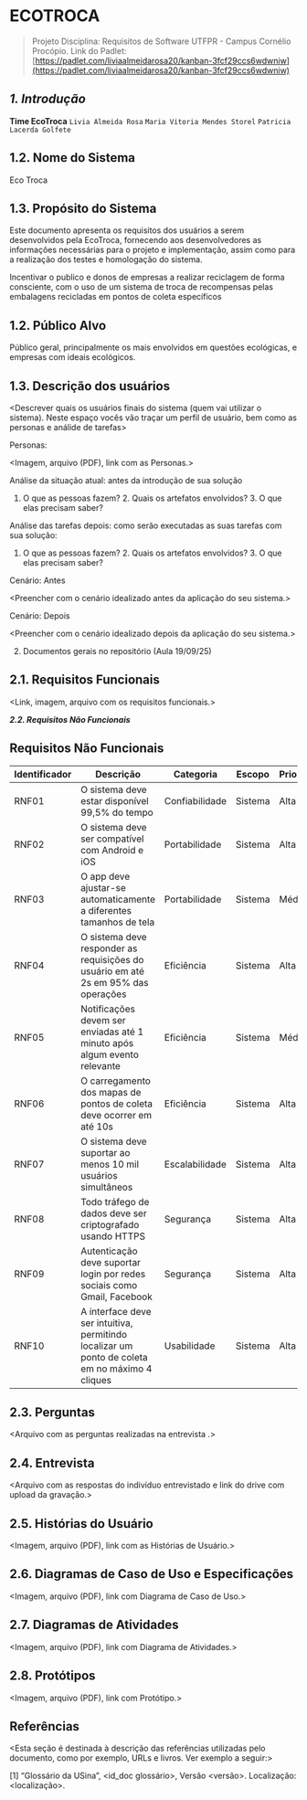 # ECOTROCA

> Projeto Disciplina: Requisitos de Software
> UTFPR - Campus Cornélio Procópio.
Link do Padlet: [https://padlet.com/liviaalmeidarosa20/kanban-3fcf29ccs6wdwniw](https://padlet.com/liviaalmeidarosa20/kanban-3fcf29ccs6wdwniw)

***1. Introdução***
---------------------------------------------------------
**Time EcoTroca**
`Livia Almeida Rosa` 
`Maria Vitoria Mendes Storel` 
`Patricia Lacerda Golfete` 

1.2. Nome do Sistema
----------------------------------------------------------
Eco Troca

1.3. Propósito do Sistema
----------------------------------------------------------
Este documento apresenta os requisitos dos usuários a serem desenvolvidos pela EcoTroca, fornecendo aos desenvolvedores as informações necessárias para o projeto e implementação, assim como para a realização dos testes e homologação do sistema.

Incentivar o publico e donos de empresas a realizar reciclagem de forma consciente, com o uso de um sistema de troca de recompensas pelas embalagens recicladas em pontos de coleta específicos

1.2. Público Alvo
------------------------------------------------------------
Público geral, principalmente os mais envolvidos em questões ecológicas, e empresas com ideais ecológicos.

1.3. Descrição dos usuários
------------------------------------------------------------
<Descrever quais os usuários finais do sistema (quem vai utilizar o sistema). Neste espaço vocês vão traçar um perfil de usuário, bem como as personas e análide de tarefas>

Personas:

<Imagem, arquivo (PDF), link com as Personas.>

Análise da situação atual: antes da introdução de sua solução

1. O que as pessoas fazem? 2. Quais os artefatos envolvidos? 3. O que elas precisam saber?

Análise das tarefas depois: como serão executadas as suas tarefas com sua solução:

1. O que as pessoas fazem? 2. Quais os artefatos envolvidos? 3. O que elas precisam saber?

Cenário: Antes

<Preencher com o cenário idealizado antes da aplicação do seu sistema.>

Cenário: Depois

<Preencher com o cenário idealizado depois da aplicação do seu sistema.>

2. Documentos gerais no repositório (Aula 19/09/25)

**2.1. Requisitos Funcionais**
------------------------------------------------------------
<Link, imagem, arquivo com os requisitos funcionais.>

***2.2. Requisitos Não Funcionais***
## Requisitos Não Funcionais

| Identificador | Descrição                                                                                      | Categoria     | Escopo  | Prioridade |
|---------------|------------------------------------------------------------------------------------------------|---------------|---------|------------|
| RNF01         | O sistema deve estar disponível 99,5% do tempo                                                 | Confiabilidade| Sistema | Alta       |
| RNF02         | O sistema deve ser compatível com Android e iOS                                                | Portabilidade | Sistema | Alta       |
| RNF03         | O app deve ajustar-se automaticamente a diferentes tamanhos de tela                            | Portabilidade | Sistema | Média      |
| RNF04         | O sistema deve responder as requisições do usuário em até 2s em 95% das operações              | Eficiência    | Sistema | Alta       |
| RNF05         | Notificações devem ser enviadas até 1 minuto após algum evento relevante                       | Eficiência    | Sistema | Média      |
| RNF06         | O carregamento dos mapas de pontos de coleta deve ocorrer em até 10s                           | Eficiência    | Sistema | Alta       |
| RNF07         | O sistema deve suportar ao menos 10 mil usuários simultâneos                                   | Escalabilidade| Sistema | Alta       |
| RNF08         | Todo tráfego de dados deve ser criptografado usando HTTPS                                      | Segurança     | Sistema | Alta       |
| RNF09         | Autenticação deve suportar login por redes sociais como Gmail, Facebook                        | Segurança     | Sistema | Alta       |
| RNF10         | A interface deve ser intuitiva, permitindo localizar um ponto de coleta em no máximo 4 cliques | Usabilidade   | Sistema | Alta       |


**2.3. Perguntas**
------------------------------------------------------------
<Arquivo com as perguntas realizadas na entrevista .>

**2.4. Entrevista**
------------------------------------------------------------
<Arquivo com as respostas do indivíduo entrevistado e link do drive com upload da gravação.>

**2.5. Histórias do Usuário**
------------------------------------------------------------
<Imagem, arquivo (PDF), link com as Histórias de Usuário.>

**2.6. Diagramas de Caso de Uso e Especificações**
------------------------------------------------------------
<Imagem, arquivo (PDF), link com Diagrama de Caso de Uso.>

**2.7. Diagramas de Atividades**
------------------------------------------------------------
<Imagem, arquivo (PDF), link com Diagrama de Atividades.>

**2.8. Protótipos**
------------------------------------------------------------
<Imagem, arquivo (PDF), link com Protótipo.>

**Referências**
------------------------------------------------------------
<Esta seção é destinada à descrição das referências utilizadas pelo documento, como por exemplo, URLs e livros. Ver exemplo a seguir:>

[1] “Glossário da USina”, <id_doc glossário>, Versão <versão>. Localização: <localização>.
